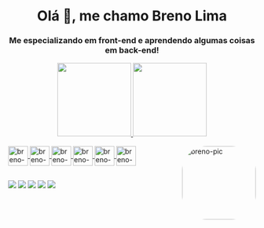 <h1 align="center">Olá 👋, me chamo Breno Lima</h1>
<h3 align="center">Me especializando em front-end e aprendendo algumas coisas em back-end!</h3>

<div align="center">
  <a href="https://github.com/caralhobreno">
  <img height="150em" src="https://github-readme-stats.vercel.app/api?username=caralhobreno&show_icons=true&theme=ocean_dark&include_all_commits=true&count_private=true"/>
  <img height="150em" src="https://github-readme-stats.vercel.app/api/top-langs/?username=caralhobreno&layout=compact&langs_count=7&theme=ocean_dark"/>
</div>
  
  <div style="display: inline_block"><br>
  <img align="center" alt="breno-C" height="40" width="40" src="https://cdn.jsdelivr.net/gh/devicons/devicon/icons/c/c-original.svg">
  <img align="center" alt="breno-Cplusplus" height="40" width="40" src="https://cdn.jsdelivr.net/gh/devicons/devicon/icons/cplusplus/cplusplus-original.svg">
  <img align="center" alt="breno-csharp" height="40" width="40" src="https://cdn.jsdelivr.net/gh/devicons/devicon/icons/csharp/csharp-original.svg">
  <img align="center" alt="breno-HTML" height="40" width="40" src="https://cdn.jsdelivr.net/gh/devicons/devicon/icons/html5/html5-original.svg">
  <img align="center" alt="breno-CSS" height="40" width="40" src="https://cdn.jsdelivr.net/gh/devicons/devicon/icons/css3/css3-original.svg">
  <img align="center" alt="breno-Python" height="40" width="40" src="https://cdn.jsdelivr.net/gh/devicons/devicon/icons/python/python-original.svg">
  <img align="right" alt="breno-pic" height="150" style="border-radius:50px;" src="https://i.pinimg.com/564x/3d/42/58/3d42582e8c2a477fcaf0510317da62d1.jpg">
</div>
  
  ##
  
  <div> 
  <a href="https://www.youtube.com/channel/UC0laPdcxc5dRUQr9jiQCRtw" target="_blank"><img src="https://img.shields.io/badge/YouTube-FF0000?style=for-the-badge&logo=youtube&logoColor=white" target="_blank"></a>
  <a href="https://instagram.com/fzcklima" target="_blank"><img src="https://img.shields.io/badge/-Instagram-%23E4405F?style=for-the-badge&logo=instagram&logoColor=white" target="_blank"></a>
 	<a href="https://www.twitch.tv/caralhobreno" target="_blank"><img src="https://img.shields.io/badge/Twitch-9146FF?style=for-the-badge&logo=twitch&logoColor=white" target="_blank"></a>
 <a href="https://discord.gg/gHvmSfYusj" target="_blank"><img src="https://img.shields.io/badge/Discord-7289DA?style=for-the-badge&logo=discord&logoColor=white" target="_blank"></a> 
  <a href = "mailto:pqpbrenol@gmail.com"><img src="https://img.shields.io/badge/-Gmail-%23333?style=for-the-badge&logo=gmail&logoColor=white" target="_blank"></a>
   
